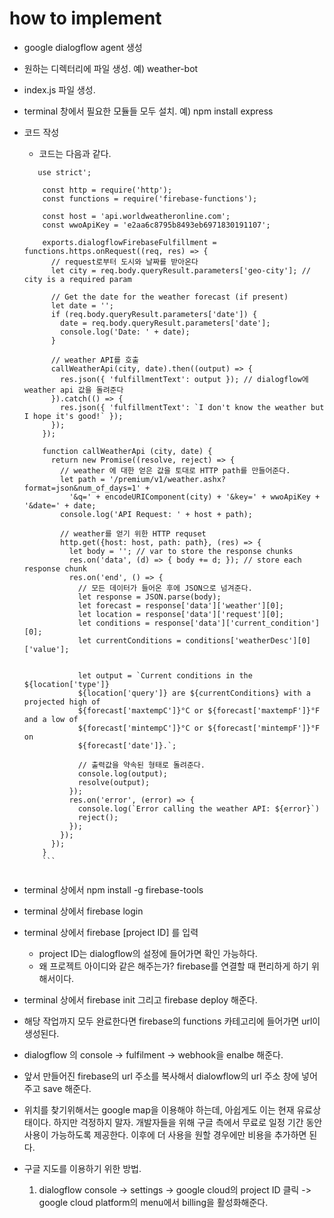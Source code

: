 how to implement
================
* google dialogflow agent 생성

* 원하는 디렉터리에 파일 생성. 예) weather-bot

* index.js 파일 생성. 

* terminal 창에서 필요한 모듈들 모두 설치. 예) npm install express

* 코드 작성
  * 코드는 다음과 같다.
  ```
     use strict';

      const http = require('http');
      const functions = require('firebase-functions');

      const host = 'api.worldweatheronline.com';
      const wwoApiKey = 'e2aa6c8795b8493eb6971830191107';

      exports.dialogflowFirebaseFulfillment = functions.https.onRequest((req, res) => {
        // request로부터 도시와 날짜를 받아온다
        let city = req.body.queryResult.parameters['geo-city']; // city is a required param

        // Get the date for the weather forecast (if present)
        let date = '';
        if (req.body.queryResult.parameters['date']) {
          date = req.body.queryResult.parameters['date'];
          console.log('Date: ' + date);
        }

        // weather API를 호출
        callWeatherApi(city, date).then((output) => {
          res.json({ 'fulfillmentText': output }); // dialogflow에 weather api 값을 돌려준다
        }).catch(() => {
          res.json({ 'fulfillmentText': `I don't know the weather but I hope it's good!` });
        });
      });
      
      function callWeatherApi (city, date) {
        return new Promise((resolve, reject) => {
          // weather 에 대한 얻은 값을 토대로 HTTP path를 만들어준다. 
          let path = '/premium/v1/weather.ashx?format=json&num_of_days=1' +
            '&q=' + encodeURIComponent(city) + '&key=' + wwoApiKey + '&date=' + date;
          console.log('API Request: ' + host + path);

          // weather를 얻기 위한 HTTP requset
          http.get({host: host, path: path}, (res) => {
            let body = ''; // var to store the response chunks
            res.on('data', (d) => { body += d; }); // store each response chunk
            res.on('end', () => {
              // 모든 데이터가 들어온 후에 JSON으로 넘겨준다. 
              let response = JSON.parse(body);
              let forecast = response['data']['weather'][0];
              let location = response['data']['request'][0];
              let conditions = response['data']['current_condition'][0];
              let currentConditions = conditions['weatherDesc'][0]['value'];


              let output = `Current conditions in the ${location['type']} 
              ${location['query']} are ${currentConditions} with a projected high of
              ${forecast['maxtempC']}°C or ${forecast['maxtempF']}°F and a low of 
              ${forecast['mintempC']}°C or ${forecast['mintempF']}°F on 
              ${forecast['date']}.`;

              // 출력값을 약속된 형태로 돌려준다. 
              console.log(output);
              resolve(output);
            });
            res.on('error', (error) => {
              console.log(`Error calling the weather API: ${error}`)
              reject();
            });
          });
        });
      }
      ```
      
* terminal 상에서 npm install -g firebase-tools

* terminal 상에서 firebase login

* terminal 상에서 firebase [project ID] 를 입력
  * project ID는 dialogflow의 설정에 들어가면 확인 가능하다.
  * 왜 프로젝트 아이디와 같은 해주는가? firebase를 연결할 때 편리하게 하기 위해서이다. 
  
* terminal 상에서 firebase init 그리고 firebase deploy 해준다.

* 해당 작업까지 모두 완료한다면 firebase의 functions 카테고리에 들어가면 url이 생성된다. 

* dialogflow 의 console -> fulfilment -> webhook을 enalbe 해준다.

* 앞서 만들어진 firebase의 url 주소를 복사해서 dialowflow의 url 주소 창에 넣어주고 save 해준다.

* 위치를 찾기위해서는 google map을 이용해야 하는데, 아쉽게도 이는 현재 유료상태이다.
  하지만 걱정하지 말자. 개발자들을 위해 구글 측에서 무료로 일정 기간 동안 사용이 가능하도록 제공한다.
  이후에 더 사용을 원할 경우에만 비용을 추가하면 된다.
  
* 구글 지도를 이용하기 위한 방법.
  1. dialogflow console -> settings -> google cloud의 project ID 클릭 -> google cloud platform의 menu에서 billing을 활성화해준다. 
  
  


